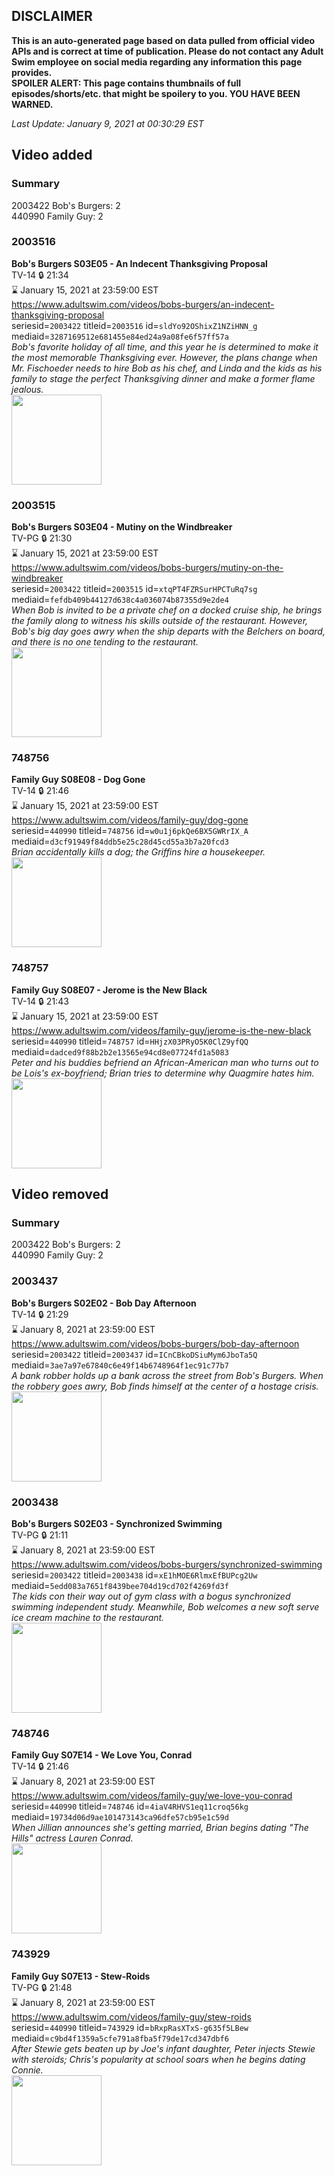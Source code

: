 ## DISCLAIMER
**This is an auto-generated page based on data pulled from official video APIs and is correct at time of publication. Please do not contact any Adult Swim employee on social media regarding any information this page provides.**  
**SPOILER ALERT: This page contains thumbnails of full episodes/shorts/etc. that might be spoilery to you. YOU HAVE BEEN WARNED.**  

_Last Update: January 9, 2021 at 00:30:29 EST_
## Video added
### Summary
2003422 Bob's Burgers: 2  
440990 Family Guy: 2  
### 2003516
**Bob's Burgers S03E05 - An Indecent Thanksgiving Proposal**  
TV-14 🔒 21:34  
⌛ January 15, 2021 at 23:59:00 EST  
https://www.adultswim.com/videos/bobs-burgers/an-indecent-thanksgiving-proposal  
seriesid=`2003422` titleid=`2003516` id=`sldYo92OShixZ1NZiHNN_g` mediaid=`3287169512e681455e84ed24a9a08fe6f57ff57a`  
_Bob's favorite holiday of all time, and this year he is determined to make it the most memorable Thanksgiving ever. However, the plans change when Mr. Fischoeder needs to hire Bob as his chef, and Linda and the kids as his family to stage the perfect Thanksgiving dinner and make a former flame jealous._  
<a href="https://i.cdn.turner.com/adultswim/big/image-upload/thumbnails/thumb-2_image-152967997623910.jpg"><img src="https://i.cdn.turner.com/adultswim/big/image-upload/thumbnails/thumb-2_image-152967997623910.jpg" height="144px" /></a>
### 2003515
**Bob's Burgers S03E04 - Mutiny on the Windbreaker**  
TV-PG 🔒 21:30  
⌛ January 15, 2021 at 23:59:00 EST  
https://www.adultswim.com/videos/bobs-burgers/mutiny-on-the-windbreaker  
seriesid=`2003422` titleid=`2003515` id=`xtqPT4FZRSurHPCTuRq7sg` mediaid=`fefdb409b44127d638c4a036074b87355d9e2de4`  
_When Bob is invited to be a private chef on a docked cruise ship, he brings the family along to witness his skills outside of the restaurant. However, Bob's big day goes awry when the ship departs with the Belchers on board, and there is no one tending to the restaurant._  
<a href="https://i.cdn.turner.com/adultswim/big/image-upload/thumbnails/thumb-2_image-152216336132120.jpg"><img src="https://i.cdn.turner.com/adultswim/big/image-upload/thumbnails/thumb-2_image-152216336132120.jpg" height="144px" /></a>
### 748756
**Family Guy S08E08 - Dog Gone**  
TV-14 🔒 21:46  
⌛ January 15, 2021 at 23:59:00 EST  
https://www.adultswim.com/videos/family-guy/dog-gone  
seriesid=`440990` titleid=`748756` id=`w0u1j6pkQe6BX5GWRrIX_A` mediaid=`d3cf91949f84ddb5e25c28d45cd55a3b7a20fcd3`  
_Brian accidentally kills a dog; the Griffins hire a housekeeper._  
<a href="https://i.cdn.turner.com/adultswim/big/image-upload/thumbnails/thumb-2_image-15192400136303.jpg"><img src="https://i.cdn.turner.com/adultswim/big/image-upload/thumbnails/thumb-2_image-15192400136303.jpg" height="144px" /></a>
### 748757
**Family Guy S08E07 - Jerome is the New Black**  
TV-14 🔒 21:43  
⌛ January 15, 2021 at 23:59:00 EST  
https://www.adultswim.com/videos/family-guy/jerome-is-the-new-black  
seriesid=`440990` titleid=`748757` id=`HHjzX03PRyO5K0ClZ9yfQQ` mediaid=`dadced9f88b2b2e13565e94cd8e07724fd1a5083`  
_Peter and his buddies befriend an African-American man who turns out to be Lois's ex-boyfriend; Brian tries to determine why Quagmire hates him._  
<a href="https://i.cdn.turner.com/adultswim/big/image-upload/thumbnails/thumb-2_image-153270614970219.jpg"><img src="https://i.cdn.turner.com/adultswim/big/image-upload/thumbnails/thumb-2_image-153270614970219.jpg" height="144px" /></a>
## Video removed
### Summary
2003422 Bob's Burgers: 2  
440990 Family Guy: 2  
### 2003437
**Bob's Burgers S02E02 - Bob Day Afternoon**  
TV-14 🔒 21:29  
⌛ January 8, 2021 at 23:59:00 EST  
https://www.adultswim.com/videos/bobs-burgers/bob-day-afternoon  
seriesid=`2003422` titleid=`2003437` id=`ICnCBkoDSiuMym6JboTa5Q` mediaid=`3ae7a97e67840c6e49f14b6748964f1ec91c77b7`  
_A bank robber holds up a bank across the street from Bob's Burgers. When the robbery goes awry, Bob finds himself at the center of a hostage crisis._  
<a href="https://i.cdn.turner.com/adultswim/big/image-upload/thumbnails/thumb-2_image-15214841198095.jpg"><img src="https://i.cdn.turner.com/adultswim/big/image-upload/thumbnails/thumb-2_image-15214841198095.jpg" height="144px" /></a>
### 2003438
**Bob's Burgers S02E03 - Synchronized Swimming**  
TV-PG 🔒 21:11  
⌛ January 8, 2021 at 23:59:00 EST  
https://www.adultswim.com/videos/bobs-burgers/synchronized-swimming  
seriesid=`2003422` titleid=`2003438` id=`xE1hMOE6RlmxEfBUPcg2Uw` mediaid=`5edd083a7651f8439bee704d19cd702f4269fd3f`  
_The kids con their way out of gym class with a bogus synchronized swimming independent study. Meanwhile, Bob welcomes a new soft serve ice cream machine to the restaurant._  
<a href="https://i.cdn.turner.com/adultswim/big/image-upload/thumbnails/thumb-2_image-152148415474414.jpg"><img src="https://i.cdn.turner.com/adultswim/big/image-upload/thumbnails/thumb-2_image-152148415474414.jpg" height="144px" /></a>
### 748746
**Family Guy S07E14 - We Love You, Conrad**  
TV-14 🔒 21:46  
⌛ January 8, 2021 at 23:59:00 EST  
https://www.adultswim.com/videos/family-guy/we-love-you-conrad  
seriesid=`440990` titleid=`748746` id=`4iaV4RHVS1eq11croq56kg` mediaid=`19734d06d9ae101473143ca96dfe57cb95e1c59d`  
_When Jillian announces she's getting married, Brian begins dating "The Hills" actress Lauren Conrad._  
<a href="https://media.cdn.adultswim.com/uploads/20210105/thumbnails/2_21151256236-familyguy_619_WeLoveYouConrad.jpg"><img src="https://media.cdn.adultswim.com/uploads/20210105/thumbnails/2_21151256236-familyguy_619_WeLoveYouConrad.jpg" height="144px" /></a>
### 743929
**Family Guy S07E13 - Stew-Roids**  
TV-PG 🔒 21:48  
⌛ January 8, 2021 at 23:59:00 EST  
https://www.adultswim.com/videos/family-guy/stew-roids  
seriesid=`440990` titleid=`743929` id=`bRxpRasXTxS-g635f5LBew` mediaid=`c9bd4f1359a5cfe791a8fba5f79de17cd347dbf6`  
_After Stewie gets beaten up by Joe's infant daughter, Peter injects Stewie with steroids; Chris's popularity at school soars when he begins dating Connie._  
<a href="https://media.cdn.adultswim.com/uploads/20210105/thumbnails/2_21151256411-familyguy_618_Stewroids.jpg"><img src="https://media.cdn.adultswim.com/uploads/20210105/thumbnails/2_21151256411-familyguy_618_Stewroids.jpg" height="144px" /></a>
